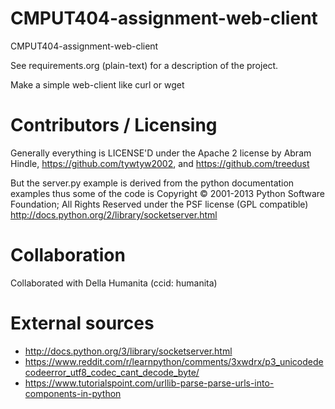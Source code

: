 CMPUT404-assignment-web-client
==============================

CMPUT404-assignment-web-client

See requirements.org (plain-text) for a description of the project.

Make a simple web-client like curl or wget

Contributors / Licensing
========================

Generally everything is LICENSE'D under the Apache 2 license by Abram Hindle, 
https://github.com/tywtyw2002, and https://github.com/treedust

But the server.py example is derived from the python documentation
examples thus some of the code is Copyright © 2001-2013 Python
Software Foundation; All Rights Reserved under the PSF license (GPL
compatible) http://docs.python.org/2/library/socketserver.html

Collaboration
========================
Collaborated with Della Humanita (ccid: humanita)

External sources
==========================
- http://docs.python.org/3/library/socketserver.html
- https://www.reddit.com/r/learnpython/comments/3xwdrx/p3_unicodedecodeerror_utf8_codec_cant_decode_byte/
- https://www.tutorialspoint.com/urllib-parse-parse-urls-into-components-in-python